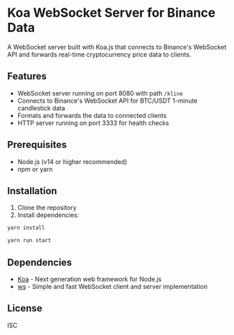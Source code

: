 # Koa WebSocket Server for Binance Data

A WebSocket server built with Koa.js that connects to Binance's WebSocket API and forwards real-time cryptocurrency price data to clients.

## Features

- WebSocket server running on port 8080 with path `/kline`
- Connects to Binance's WebSocket API for BTC/USDT 1-minute candlestick data
- Formats and forwards the data to connected clients
- HTTP server running on port 3333 for health checks

## Prerequisites

- Node.js (v14 or higher recommended)
- npm or yarn

## Installation

1. Clone the repository
2. Install dependencies:

```bash
yarn install
```

```bash
yarn run start
```

## Dependencies

- [Koa](https://koajs.com/) - Next generation web framework for Node.js
- [ws](https://github.com/websockets/ws) - Simple and fast WebSocket client and server implementation

## License

ISC